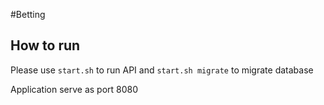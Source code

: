 #Betting
## How to run
Please use `start.sh` to run API and `start.sh migrate` to migrate database

Application serve as port 8080